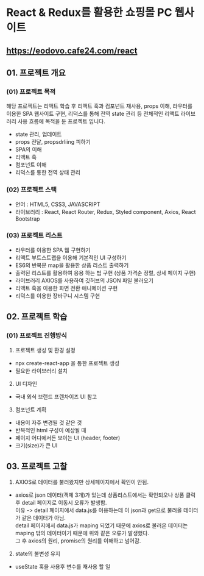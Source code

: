 # React & Redux를 활용한 쇼핑몰 PC 웹사이트

## https://eodovo.cafe24.com/react

## 01. 프로젝트 개요

### (01) 프로젝트 목적
해당 프로젝트는 리액트 학습 후 리액트 훅과 컴포넌트 재사용, props 이해, 라우터를 이용한 SPA 웹사이트 구현, 리덕스를 통해
전역 state 관리 등 전체적인 리액트 라이브러리 사용 흐름에 목적을 둔 프로젝트 입니다. 

* state 관리, 업데이트
* props 전달, propsdrliing 피하기
* SPA의 이해
* 리액트 훅
* 컴포넌트 이해
* 리덕스를 통한 전역 상태 관리

### (02) 프로젝트 스택
* 언어 : HTML5, CSS3, JAVASCRIPT
* 라이브러리 : React, React Router, Redux, Styled component, Axios, React Bootstrap

### (03) 프로젝트 리스트
* 라우터를 이용한 SPA 웹 구현하기
* 리액트 부트스트랩을 이용해 기본적인 UI 구성하기
* ES6의 반복문 map을 활용한 상품 리스트 출력하기
* 출력된 리스트를 활용하여 응용 하는 법 구현 (상품 가격순 정렬, 상세 페이지 구현)
* 라이브러리 AXIOS를 사용하여 깃허브의 JSON 파일 불러오기 
* 리액트 훅을 이용한 화면 전환 애니메이션 구현
* 리덕스를 이용한 장바구니 시스템 구현

## 02. 프로젝트 학습

### (01) 프로젝트 진행방식
  1. 프로젝트 생성 및 환경 설정
  * npx create-react-app 을 통한 프로젝트 생성
  * 필요한 라이브러리 설치  
  
  2. UI 디자인
  * 국내 외식 브랜드 프렌차이즈 UI 참고
  
  3. 컴포넌트 계획
  * 내용이 자주 변경될 것 같은 것
  * 반복적인 html 구성이 예상될 때
  * 페이지 어디에서든 보이는 UI (header, footer)
  * 크기(size)가 큰 UI
  
## 03. 프로젝트 고찰
  1. AXIOS로 데이터를 불러왔지만 상세페이지에서 확인이 안됨.
  *  axios로 json 데이터(객체 3개)가 있는데 상품리스트에서는 확인되오나 상품 클릭 후 detail 페이지로 이동시 오류가 발생함.<br>
     이유 -> detail 페이지에서 data.js를 이용하는데 이 json과 get으로 불러올 데이터가 같은 데이터가 아님.<br>
     detail 페이지에서 data.js가 maping 되었기 때문에 axios로 불러온 데이터는 maping 밖의 데이터이기 때문에 위와 같은 오류가 발생했다.<br>
     그 후 axios의 원리, promise의 원리를 이해하고 넘어감.
     
  2. state의 불변성 유지
  * useState 훅을 사용후 변수를 재사용 할 일
     

